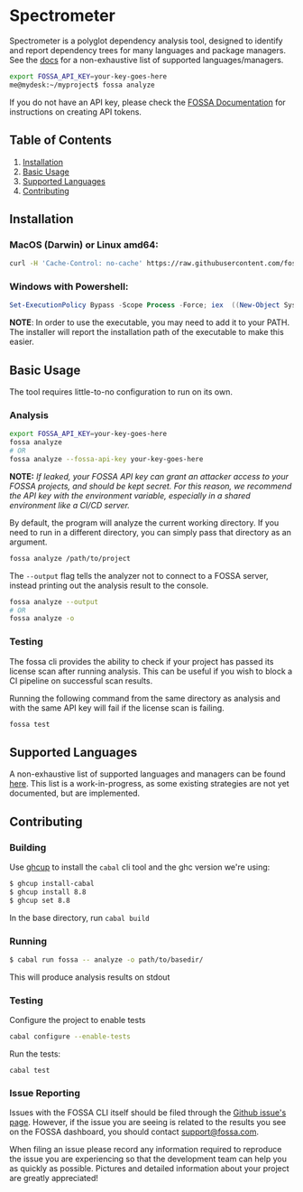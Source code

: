 # Spectrometer

Spectrometer is a polyglot dependency analysis tool, designed to identify and
report dependency trees for many languages and package managers.  See the
[docs](docs/strategies.md) for a non-exhaustive list of supported
languages/managers.

```sh
export FOSSA_API_KEY=your-key-goes-here
me@mydesk:~/myproject$ fossa analyze
```

If you do not have an API key, please check the [FOSSA Documentation](https://docs.fossa.com/docs/api-reference)
for instructions on creating API tokens.

## Table of Contents

1. [Installation](#installation)
2. [Basic Usage](#basic-usage)
3. [Supported Languages](#supported-languages)
4. [Contributing](#contributing)

## Installation

### MacOS (Darwin) or Linux amd64:
```bash
curl -H 'Cache-Control: no-cache' https://raw.githubusercontent.com/fossas/spectrometer/master/install.sh | bash
```

### Windows with Powershell:
```powershell
Set-ExecutionPolicy Bypass -Scope Process -Force; iex  ((New-Object System.Net.WebClient).DownloadString('https://raw.githubusercontent.com/fossas/spectrometer/master/install.ps1'))
```

**NOTE**: In order to use the executable, you may need to add it to your PATH.
The installer will report the installation path of the executable to make this
easier.

## Basic Usage

The tool requires little-to-no configuration to run on its own.

### Analysis
```sh
export FOSSA_API_KEY=your-key-goes-here
fossa analyze
# OR
fossa analyze --fossa-api-key your-key-goes-here
```

**NOTE:** *If leaked, your FOSSA API key can grant an attacker access to your FOSSA projects, and should be kept secret.  For this reason, we recommend the API key with the environment variable, especially in a shared environment like a CI/CD server.*

By default, the program will analyze the current working directory.  If you need
to run in a different directory, you can simply pass that directory as an argument.

```sh
fossa analyze /path/to/project
```

The `--output` flag tells the analyzer not to connect to a FOSSA server,
instead printing out the analysis result to the console.

```sh
fossa analyze --output
# OR
fossa analyze -o
```

### Testing

The fossa cli provides the ability to check if your project has passed its license scan after running analysis. This can be useful if you wish to block a CI pipeline on successful scan results.

Running the following command from the same directory as analysis and with the same API key will fail if the license scan is failing.
```sh
fossa test
```

## Supported Languages

A non-exhaustive list of supported languages and managers can be found
[here](docs/strategies.md).  This list is a work-in-progress, as some existing 
strategies are not yet documented, but are implemented.

## Contributing

### Building

Use [ghcup](https://gitlab.haskell.org/haskell/ghcup) to install the `cabal` cli tool and the ghc version we're using:

```sh
$ ghcup install-cabal
$ ghcup install 8.8
$ ghcup set 8.8
```

In the base directory, run `cabal build`

### Running

```sh
$ cabal run fossa -- analyze -o path/to/basedir/
```

This will produce analysis results on stdout

### Testing

Configure the project to enable tests
```sh
cabal configure --enable-tests
```

Run the tests:
```
cabal test
```

### Issue Reporting

Issues with the FOSSA CLI itself should be filed through the [Github issue's page](https://github.com/fossas/spectrometer/issues/new). However, if the issue you are seeing is related to the results you see on the FOSSA dashboard, you should contact support@fossa.com.

When filing an issue please record any information required to reproduce the issue you are experiencing so that the development team can help you as quickly as possible. Pictures and detailed information about your project are greatly appreciated!